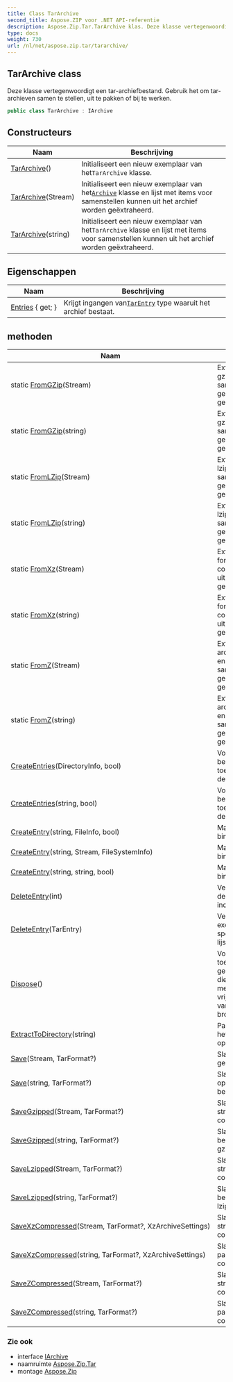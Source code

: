 ```yaml
---
title: Class TarArchive
second_title: Aspose.ZIP voor .NET API-referentie
description: Aspose.Zip.Tar.TarArchive klas. Deze klasse vertegenwoordigt een tararchiefbestand. Gebruik het om tararchieven samen te stellen uit te pakken of bij te werken.
type: docs
weight: 730
url: /nl/net/aspose.zip.tar/tararchive/
---
```

## TarArchive class

Deze klasse vertegenwoordigt een tar-archiefbestand. Gebruik het om tar-archieven samen te stellen, uit te pakken of bij te werken.

```csharp
public class TarArchive : IArchive
```

## Constructeurs

| Naam | Beschrijving |
| --- | --- |
| [TarArchive](tararchive/#constructor)() | Initialiseert een nieuw exemplaar van het`TarArchive` klasse. |
| [TarArchive](tararchive/#constructor_1)(Stream) | Initialiseert een nieuw exemplaar van het[`Archive`](../../aspose.zip/archive/) klasse en lijst met items voor samenstellen kunnen uit het archief worden geëxtraheerd. |
| [TarArchive](tararchive/#constructor_2)(string) | Initialiseert een nieuw exemplaar van het`TarArchive` klasse en lijst met items voor samenstellen kunnen uit het archief worden geëxtraheerd. |

## Eigenschappen

| Naam | Beschrijving |
| --- | --- |
| [Entries](../../aspose.zip.tar/tararchive/entries/) { get; } | Krijgt ingangen van[`TarEntry`](../tarentry/) type waaruit het archief bestaat. |

## methoden

| Naam | Beschrijving |
| --- | --- |
| static [FromGZip](../../aspose.zip.tar/tararchive/fromgzip/#fromgzip)(Stream) | Extraheert geleverd gzip-archief en stelt samen`TarArchive` uit geëxtraheerde gegevens. |
| static [FromGZip](../../aspose.zip.tar/tararchive/fromgzip/#fromgzip_1)(string) | Extraheert geleverd gzip-archief en stelt samen`TarArchive` uit geëxtraheerde gegevens. |
| static [FromLZip](../../aspose.zip.tar/tararchive/fromlzip/#fromlzip)(Stream) | Extraheert geleverd lzip-archief en stelt samen`TarArchive` uit geëxtraheerde gegevens. |
| static [FromLZip](../../aspose.zip.tar/tararchive/fromlzip/#fromlzip_1)(string) | Extraheert geleverd lzip-archief en stelt samen`TarArchive` uit geëxtraheerde gegevens. |
| static [FromXz](../../aspose.zip.tar/tararchive/fromxz/#fromxz)(Stream) | Extracten geleverd xz formaat archief en componeert`TarArchive` uit geëxtraheerde gegevens. |
| static [FromXz](../../aspose.zip.tar/tararchive/fromxz/#fromxz_1)(string) | Extracten geleverd xz formaat archief en componeert`TarArchive` uit geëxtraheerde gegevens. |
| static [FromZ](../../aspose.zip.tar/tararchive/fromz/#fromz)(Stream) | Extraheert geleverd archief in Z-formaat en stelt samen`TarArchive` uit geëxtraheerde gegevens. |
| static [FromZ](../../aspose.zip.tar/tararchive/fromz/#fromz_1)(string) | Extraheert geleverd archief in Z-formaat en stelt samen`TarArchive` uit geëxtraheerde gegevens. |
| [CreateEntries](../../aspose.zip.tar/tararchive/createentries/#createentries)(DirectoryInfo, bool) | Voegt recursief alle bestanden en mappen toe aan het archief in de gegeven map. |
| [CreateEntries](../../aspose.zip.tar/tararchive/createentries/#createentries_1)(string, bool) | Voegt recursief alle bestanden en mappen toe aan het archief in de gegeven map. |
| [CreateEntry](../../aspose.zip.tar/tararchive/createentry/#createentry)(string, FileInfo, bool) | Maak een enkel item binnen het archief. |
| [CreateEntry](../../aspose.zip.tar/tararchive/createentry/#createentry_1)(string, Stream, FileSystemInfo) | Maak een enkel item binnen het archief. |
| [CreateEntry](../../aspose.zip.tar/tararchive/createentry/#createentry_2)(string, string, bool) | Maak een enkel item binnen het archief. |
| [DeleteEntry](../../aspose.zip.tar/tararchive/deleteentry/#deleteentry_1)(int) | Verwijdert het item uit de lijst met items op index. |
| [DeleteEntry](../../aspose.zip.tar/tararchive/deleteentry/#deleteentry)(TarEntry) | Verwijdert het eerste exemplaar van een specifiek item uit de lijst met items. |
| [Dispose](../../aspose.zip.tar/tararchive/dispose/)() | Voert door de toepassing gedefinieerde taken uit die verband houden met het vrijmaken, vrijgeven of resetten van onbeheerde bronnen. |
| [ExtractToDirectory](../../aspose.zip.tar/tararchive/extracttodirectory/)(string) | Pakt alle bestanden in het archief uit naar de opgegeven map. |
| [Save](../../aspose.zip.tar/tararchive/save/#save)(Stream, TarFormat?) | Slaat archief op in de geleverde stream. |
| [Save](../../aspose.zip.tar/tararchive/save/#save_1)(string, TarFormat?) | Slaat archief op in opgegeven bestemmingsbestand. |
| [SaveGzipped](../../aspose.zip.tar/tararchive/savegzipped/#savegzipped)(Stream, TarFormat?) | Slaat archief op in de stream met gzip-compressie. |
| [SaveGzipped](../../aspose.zip.tar/tararchive/savegzipped/#savegzipped_1)(string, TarFormat?) | Slaat archief naar het bestand op pad met gzip-compressie. |
| [SaveLzipped](../../aspose.zip.tar/tararchive/savelzipped/#savelzipped)(Stream, TarFormat?) | Slaat archief op in de stream met lzip-compressie. |
| [SaveLzipped](../../aspose.zip.tar/tararchive/savelzipped/#savelzipped_1)(string, TarFormat?) | Slaat archief naar het bestand op pad met lzip-compressie. |
| [SaveXzCompressed](../../aspose.zip.tar/tararchive/savexzcompressed/#savexzcompressed)(Stream, TarFormat?, XzArchiveSettings) | Slaat archief op in de stream met xz-compressie. |
| [SaveXzCompressed](../../aspose.zip.tar/tararchive/savexzcompressed/#savexzcompressed_1)(string, TarFormat?, XzArchiveSettings) | Slaat archief pad voor pad op met xz-compressie. |
| [SaveZCompressed](../../aspose.zip.tar/tararchive/savezcompressed/#savezcompressed)(Stream, TarFormat?) | Slaat archief op in de stream met Z-compressie. |
| [SaveZCompressed](../../aspose.zip.tar/tararchive/savezcompressed/#savezcompressed_1)(string, TarFormat?) | Slaat archief pad voor pad op met Z-compressie. |

### Zie ook

* interface [IArchive](../../aspose.zip/iarchive/)
* naamruimte [Aspose.Zip.Tar](../../aspose.zip.tar/)
* montage [Aspose.Zip](../../)



